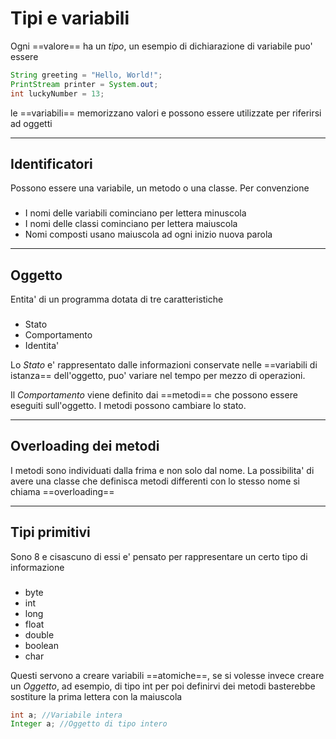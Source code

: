 # Tipi e variabili

Ogni ==valore== ha un *tipo*, un esempio di dichiarazione di variabile puo' essere

```java
String greeting = "Hello, World!"; 
PrintStream printer = System.out; 
int luckyNumber = 13;
```

le ==variabili== memorizzano valori e possono essere utilizzate per riferirsi ad oggetti

---
## Identificatori

Possono essere una variabile, un metodo o una classe. Per convenzione

###
- I nomi delle variabili cominciano per lettera minuscola
- I nomi delle classi cominciano per lettera maiuscola
- Nomi composti usano maiuscola ad ogni inizio nuova parola

---
## Oggetto

Entita' di un programma dotata di tre caratteristiche

###
- Stato
- Comportamento
- Identita'

Lo *Stato* e' rappresentato dalle informazioni conservate nelle ==variabili di istanza== dell'oggetto, puo' variare nel tempo per mezzo di operazioni.

Il *Comportamento* viene definito dai ==metodi== che possono essere eseguiti sull'oggetto. I metodi possono cambiare lo stato.

---
## Overloading dei metodi
I metodi sono individuati dalla frima e non solo dal nome. La possibilita' di avere una classe che definisca metodi differenti con lo stesso nome si chiama ==overloading==

---
## Tipi primitivi

Sono 8 e cisascuno di essi e' pensato per rappresentare un certo tipo di informazione 

###
- byte
- int
- long
- float
- double
- boolean
- char

Questi servono a creare variabili ==atomiche==, se si volesse invece creare un *Oggetto*, ad esempio, di tipo int per poi definirvi dei metodi basterebbe sostiture la prima lettera con la maiuscola

```java
int a; //Variabile intera
Integer a; //Oggetto di tipo intero
```

